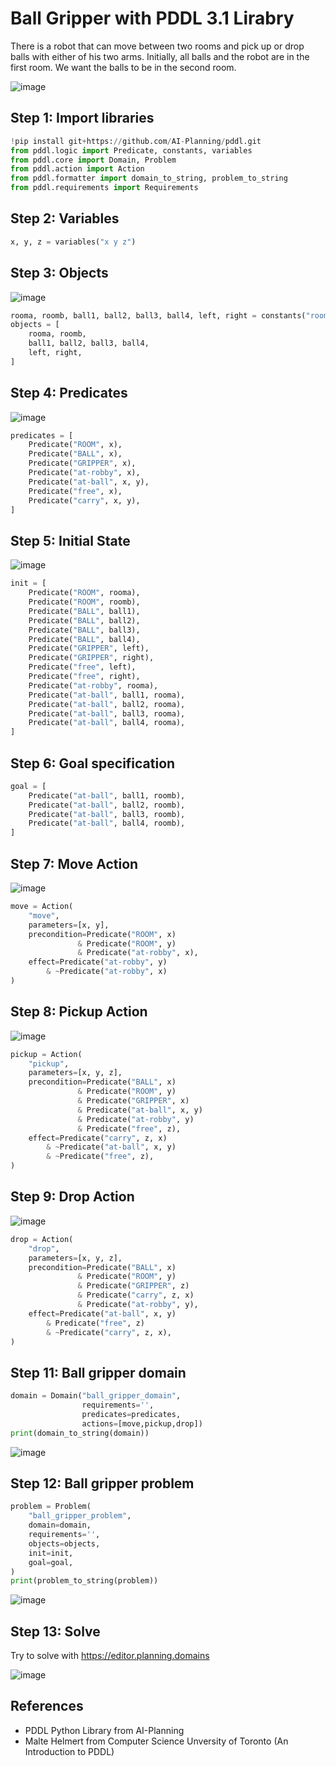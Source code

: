 # Ball Gripper with PDDL 3.1 Lirabry

There is a robot that can move between two rooms and pick up or drop balls with either of
his two arms. Initially, all balls and the robot are in the first room. We want the balls to be in
the second room.

![image](https://github.com/hughiephan/DPL/assets/16631121/db79dd5d-ff74-4c28-a222-174f23fd0a50)

## Step 1: Import libraries

```python
!pip install git+https://github.com/AI-Planning/pddl.git
from pddl.logic import Predicate, constants, variables
from pddl.core import Domain, Problem
from pddl.action import Action
from pddl.formatter import domain_to_string, problem_to_string
from pddl.requirements import Requirements
```

## Step 2: Variables
```python
x, y, z = variables("x y z")
```

## Step 3: Objects

![image](https://github.com/hughiephan/DPL/assets/16631121/16b95955-88ed-46c8-b79d-ec4903076a50)

```python
rooma, roomb, ball1, ball2, ball3, ball4, left, right = constants("rooma roomb ball1 ball2 ball3 ball4 left right")
objects = [
    rooma, roomb,
    ball1, ball2, ball3, ball4,
    left, right,
]
```

## Step 4: Predicates

![image](https://github.com/hughiephan/DPL/assets/16631121/af7f54d8-64ef-4d83-a197-4ad1b1db63c5)

```python
predicates = [
    Predicate("ROOM", x),
    Predicate("BALL", x),
    Predicate("GRIPPER", x),
    Predicate("at-robby", x),
    Predicate("at-ball", x, y),
    Predicate("free", x),
    Predicate("carry", x, y),
]
```

## Step 5: Initial State
![image](https://github.com/hughiephan/DPL/assets/16631121/6fd7aa56-2651-496b-b0bb-0bf24a97865d)

```python
init = [
    Predicate("ROOM", rooma),
    Predicate("ROOM", roomb),
    Predicate("BALL", ball1),
    Predicate("BALL", ball2),
    Predicate("BALL", ball3),
    Predicate("BALL", ball4),
    Predicate("GRIPPER", left),
    Predicate("GRIPPER", right),
    Predicate("free", left),
    Predicate("free", right),
    Predicate("at-robby", rooma),
    Predicate("at-ball", ball1, rooma),
    Predicate("at-ball", ball2, rooma),
    Predicate("at-ball", ball3, rooma),
    Predicate("at-ball", ball4, rooma),
]
```

## Step 6: Goal specification
```python
goal = [
    Predicate("at-ball", ball1, roomb),
    Predicate("at-ball", ball2, roomb),
    Predicate("at-ball", ball3, roomb),
    Predicate("at-ball", ball4, roomb),
]
```

## Step 7: Move Action

![image](https://github.com/hughiephan/DPL/assets/16631121/dffa40b4-e037-4d69-bf48-098c3567b11e)

```python
move = Action(
    "move",
    parameters=[x, y],
    precondition=Predicate("ROOM", x) 
               & Predicate("ROOM", y) 
               & Predicate("at-robby", x),
    effect=Predicate("at-robby", y) 
        & ~Predicate("at-robby", x)
)
```

## Step 8: Pickup Action
![image](https://github.com/hughiephan/DPL/assets/16631121/ed7adf6b-a649-472b-b444-87ec3246731f)

```python
pickup = Action(
    "pickup",
    parameters=[x, y, z],
    precondition=Predicate("BALL", x) 
               & Predicate("ROOM", y) 
               & Predicate("GRIPPER", x)
               & Predicate("at-ball", x, y)
               & Predicate("at-robby", y)
               & Predicate("free", z),
    effect=Predicate("carry", z, x) 
        & ~Predicate("at-ball", x, y)
        & ~Predicate("free", z),
)
```

## Step 9: Drop Action

![image](https://github.com/hughiephan/DPL/assets/16631121/21989be2-981a-4579-8307-1c2e5662ae59)

```python
drop = Action(
    "drop",
    parameters=[x, y, z],
    precondition=Predicate("BALL", x)
               & Predicate("ROOM", y) 
               & Predicate("GRIPPER", z)
               & Predicate("carry", z, x)
               & Predicate("at-robby", y),
    effect=Predicate("at-ball", x, y) 
        & Predicate("free", z)
        & ~Predicate("carry", z, x),
)
```

## Step 11: Ball gripper domain
```python
domain = Domain("ball_gripper_domain",
                requirements='',
                predicates=predicates,
                actions=[move,pickup,drop])
print(domain_to_string(domain))
```

![image](https://github.com/hughiephan/DPL/assets/16631121/51ba941c-4f8e-44eb-9deb-3889fb5810bd)

## Step 12: Ball gripper problem
```python
problem = Problem(
    "ball_gripper_problem",
    domain=domain,
    requirements='',
    objects=objects,
    init=init,
    goal=goal,
)
print(problem_to_string(problem))
```

![image](https://github.com/hughiephan/DPL/assets/16631121/f8da2d5b-09ac-49d3-aafe-4719fa74ffe6)

## Step 13: Solve
Try to solve with https://editor.planning.domains

![image](https://github.com/hughiephan/DPL/assets/16631121/64dd5a2f-8e06-41ce-91ef-578c8c18bbe6)

## References
- PDDL Python Library from AI-Planning 
- Malte Helmert from Computer Science Unversity of Toronto (An Introduction to PDDL)
